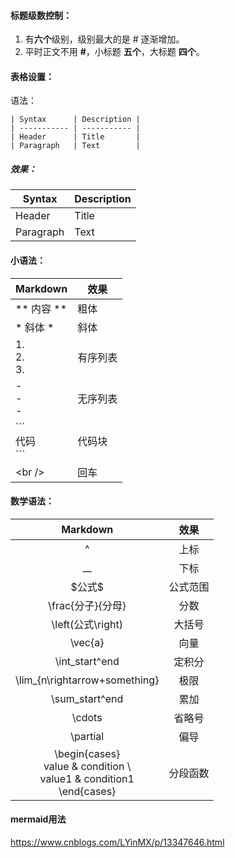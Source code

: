 #### 标题级数控制：

1. 有**六个**级别，级别最大的是 \# 逐渐增加。
2. 平时正文不用 **#**，小标题 **五个**，大标题 **四个**。

#### 表格设置：

语法：

```
| Syntax      | Description |
| ----------- | ----------- |
| Header      | Title       |
| Paragraph   | Text        |
```

##### 效果：

| Syntax    | Description |
| --------- | ----------- |
| Header    | Title       |
| Paragraph | Text        |

#### 小语法：

| Markdown                          | 效果     |
| --------------------------------- | -------- |
| \*\* 内容 \*\*                    | 粗体     |
| \* 斜体 \*                        | 斜体     |
| 1. <br /> 2. <br />3.<br />   | 有序列表     |
| -<br />- <br />-               | 无序列表 |
| \`\`\`<br />代码<br />\`\`\` | 代码块   |
| \<br />| 回车|

#### 数学语法：

|           Markdown           | 效果     |
| :---------------------------: | :--------: |
|               ^               | 上标     |
|              __              | 下标     |
|           \$公式\$           | 公式范围 |
|       \frac{分子}{分母}       | 分数     |
|      \left(公式\right)      | 大括号   |
|            \vec{a}            | 向量     |
|        \int_start^end        | 定积分   |
| \lim_{n\rightarrow+something} | 极限     |
|        \sum_start^end        | 累加     |
|            \cdots            | 省略号   |
|           \partial           | 偏导     |
|\begin{cases} <br /> value & condition \ <br />value1 & condition1 <br /> \end{cases}        |     分段函数     |


#### mermaid用法
https://www.cnblogs.com/LYinMX/p/13347646.html